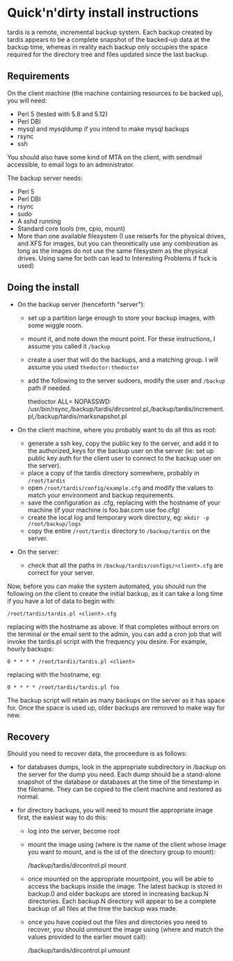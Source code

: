 Quick'n'dirty install instructions
==================================

tardis is a remote, incremental backup system. Each backup created by tardis
appears to be a complete snapshot of the backed-up data at the backup time,
whereas in reality each backup only occupies the space required for the
directory tree and files updated since the last backup.

Requirements
------------

On the client machine (the machine containing resources to be backed up), you
will need:

- Perl 5 (tested with 5.8 and 5.12)
- Perl DBI
- mysql and mysqldump if you intend to make mysql backups
- rsync
- ssh

You should also have some kind of MTA on the client, with sendmail accessible,
to email logs to an administrator.

The backup server needs:

- Perl 5
- Perl DBI
- rsync
- sudo
- A sshd running
- Standard core tools (rm, cpio, mount)
- More than one available filesystem (I use reiserfs for the physical drives,
  and XFS for images, but you can theoretically use any combination as long
  as the images do not use the same filesystem as the physical drives. Using
  same for both can lead to Interesting Problems if fsck is used)

Doing the install
-----------------

- On the backup server (henceforth "server"):
    - set up a partition large enough to store your backup images, with some
      wiggle room.
    - mount it, and note down the mount point. For these instructions, I
      assume you called it `/backup`
    - create a user that will do the backups, and a matching group. I will
      assume you used `thedoctor:thedoctor`
    - add the following to the server sudoers, modify the user and `/backup`
      path if needed.

        thedoctor ALL= NOPASSWD: /usr/bin/rsync,/backup/tardis/dircontrol.pl,/backup/tardis/increment.pl,/backup/tardis/marksnapshot.pl

- On the client machine, where you probably want to do all this as root:
    - generate a ssh key, copy the public key to the server, and add it
      to the authorized_keys for the backup user on the server (ie:
      set up public key auth for the client user to connect to the
      backup user on the server).
    - place a copy of the tardis directory somewhere, probably in
      `/root/tardis`
    - open `/root/tardis/config/example.cfg` and modify the values to
      match your environment and backup requirements.
    - save the configuration as <client>.cfg, replacing <client> with
      the hostname of your machine (if your machine is foo.bar.com use
      foo.cfg)
    - create the local log and temporary work directory, eg: `mkdir -p /root/backup/logs`
    - copy the entire `/root/tardis` directory to `/backup/tardis` on the server.

- On the server:
    - check that all the paths in `/backup/tardis/configs/<client>.cfg`
      are correct for your server.

Now, before you can make the system automated, you should run the
following on the client to create the initial backup, as it can take
a long time if you have a lot of data to begin with:

    /root/tardis/tardis.pl <client>.cfg

replacing <client> with the hostname as above. If that completes
without errors on the terminal or the email sent to the admin, you
can add a cron job that will invoke the tardis.pl script with the
frequency you desire. For example, hourly backups:

    0 * * * * /root/tardis/tardis.pl <client>

replacing <client> with the hostname, eg:

    0 * * * * /root/tardis/tardis.pl foo

The backup script will retain as many backups on the server as it
has space for. Once the space is used up, older backups are removed
to make way for new.

Recovery
--------

Should you need to recover data, the proceedure is as follows:

- for databases dumps, look in the appropriate subdirectory in
  /backup on the server for the dump you need. Each dump should
  be a stand-alone snapshot of the database or databases at the
  time of the timestamp in the filename. They can be copied to
  the client machine and restored as normal.

- for directory backups, you will need to mount the appropriate
  image first, the easiest way to do this:
    - log into the server, become root
    - mount the image using (where <client> is the name of the
      client whose image you want to mount, and <dirid> is the id
      of the directory group to mount):

        /backup/tardis/dircontrol.pl <client> <dirid> mount

    - once mounted on the appropriate mountpoint, you will be
      able to access the backups inside the image. The latest
      backup is stored in backup.0 and older backups are stored
      in increasing backup.N directories. Each backup.N directory
      will appear to be a complete backup of all files at the
      time the backup was made.
    - once you have copied out the files and directories you need
      to recover, you should unmount the image using (where
      <client> and <dirid> match the values provided to the
      earlier mount call):

        /backup/tardis/dircontrol.pl <client> <dirid> umount

